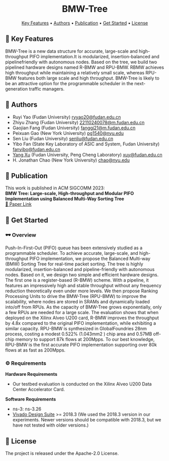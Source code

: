 <h1 align="center">
  <br>
  BMW-Tree
  <br>
</h1>
<p align="center">
  <a href="#-key-features">Key Features</a> •
  <a href="#-authors">Authors</a> •
  <a href="#-publication">Publication</a> •
  <a href="#-get-started">Get Started</a> •
  <a href="#-license">License</a>
</p>

## 🎯 Key Features
BMW-Tree is  a new data structure for accurate, large-scale and high-throughput PIFO implementation.It is modularized, insertion-balanced and pipelinefriendly with autonomous nodes. Based on the tree, we build two
pipelined hardware designs named R-BMW and RPU-BMW. RBMW achieves high throughput while maintaining a relatively small scale, whereas RPU-BMW features both large scale and high throughput. BMW-Tree is likely to be an attractive option for the
programmable scheduler in the next-generation traffic managers.

## 👥 Authors
- Ruyi Yao (Fudan University) <ryyao20@fudan.edu.cn>  
- Zhiyu Zhang (Fudan University) <22110240078@m.fudan.edu.cn>  
- Gaojian Fang (Fudan University) <fanggj21@m.fudan.edu.cn>  
- Peixuan Gao (New York University) <pg1540@nyu.edu>  
- Sen Liu (Fudan University) <senliu@fudan.edu.cn>  
- Yibo Fan (State Key Laboratory of ASIC and System, Fudan University) <fanyibo@fudan.edu.cn>  
- [Yang Xu](https://yangxu.info/) (Fudan University, Peng Cheng Laboratory) <xuy@fudan.edu.cn>  
- H. Jonathan Chao (New York University) <chao@nyu.edu>  

## 📜 Publication
This work is published in ACM SIGCOMM 2023:  
**BMW Tree: Large-scale, High-throughput and Modular PIFO Implementation using Balanced Multi-Way Sorting Tree**  
[📄 Paper Link](https://dl.acm.org/doi/10.1145/3603269.3604862)  

## 🚄 Get Started

### 🕶️ Overview

Push-In-First-Out (PIFO) queue has been extensively studied as a programmable scheduler. To achieve accurate, large-scale, and high-throughput PIFO implementation, we propose the Balanced Multi-way (BMW) Sorting Tree for real-time packet sorting. The tree is highly modularized, insertion-balanced and pipeline-friendly
with autonomous nodes. Based on it, we design two simple and efficient hardware designs. The first one is a register-based (R-BMW) scheme. With a pipeline, it features an impressively high and stable throughput without any frequency reduction theoretically even under more levels. We
then propose Ranking Processing Units to drive the BMW-Tree (RPU-BMW) to improve the scalability, where nodes are stored in SRAMs and dynamically loaded into/off from RPUs. As the capacity of BMW-Tree grows exponentially, only a few RPUs are needed for
a large scale. The evaluation shows that when deployed on the Xilinx Alveo U200 card, R-BMW improves the throughput by 4.8x compared to the original PIFO implementation, while exhibiting a similar capacity. RPU-BMW is synthesized in GlobalFoundries 28nm process,
costing a modest 0.522% (1.043mm2 ) chip area and 0.57MB off-chip memory to support 87k flows at 200Mpps. To our best knowledge, RPU-BMW is the first accurate PIFO implementation supporting over 80k flows at as fast as 200Mpps.

### ⚙️ Requirements
**Hardware Requirements**

* Our testbed evaluation is conducted on the Xilinx Alveo U200 Data Center Accelerator Card.

**Software Requirements**

* ns-3: ns-3.26
* [Vivado Design Suite](https://www.xilinx.com/support/download/index.html/content/xilinx/en/downloadNav/vivado-design-tools/archive.html) >= 2018.3 (We used the 2018.3 version in our experiments. Newer versions should be compatible with 2018.3, but we have not tested with older versions.)

## 📖 License

The project is released under the Apache-2.0 License.
